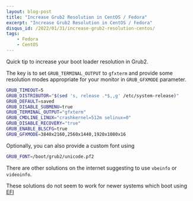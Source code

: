 ```yaml
---
layout: blog-post
title: "Increase Grub2 Resolution in CentOS / Fedora"
excerpt: "Increase Grub2 Resolution in CentOS / Fedora"
disqus_id: /2022/01/31/increase-grub2-resolution-centos/
tags:
    - Fedora
    - CentOS
---
```



Quick tip to increase your boot loader resolution in Grub2.

The key is to set `GRUB_TERMINAL_OUTPUT` to `gfxterm` and provide some resolution modes appropriate for your monitor in `GRUB_GFXMODE` parameter.

```bash
GRUB_TIMEOUT=5
GRUB_DISTRIBUTOR="$(sed 's, release .*$,,g' /etc/system-release)"
GRUB_DEFAULT=saved
GRUB_DISABLE_SUBMENU=true
GRUB_TERMINAL_OUTPUT="gfxterm"
GRUB_CMDLINE_LINUX="crashkernel=512m selinux=0"
GRUB_DISABLE_RECOVERY="true"
GRUB_ENABLE_BLSCFG=true
GRUB_GFXMODE=3840x2160,2560x1440,1920x1080x16
```


Optionally, you can also provide a custom font using 

```bash
GRUB_FONT=/boot/grub2/unicode.pf2
```

There are other solutions on the internet suggesting to use `vbeinfo` or `videoinfo`.

These solutions do not seem to work for newer systems which boot using [EFI](https://en.wikipedia.org/wiki/Unified_Extensible_Firmware_Interface)